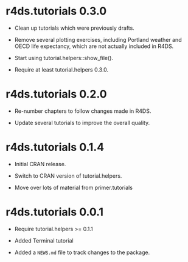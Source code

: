 # r4ds.tutorials 0.3.0

* Clean up tutorials which were previously drafts.

* Remove several plotting exercises, including Portland weather and OECD life expectancy, which are not actually included in R4DS.

* Start using tutorial.helpers::show_file().

* Require at least tutorial.helpers 0.3.0.

# r4ds.tutorials 0.2.0

* Re-number chapters to follow changes made in R4DS.

* Update several tutorials to improve the overall quality.

# r4ds.tutorials 0.1.4

* Initial CRAN release.

* Switch to CRAN version of tutorial.helpers.

* Move over lots of material from primer.tutorials

# r4ds.tutorials 0.0.1

* Require tutorial.helpers >= 0.1.1

* Added Terminal tutorial

* Added a `NEWS.md` file to track changes to the package.
